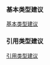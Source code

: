 ### 基本类型建议
[基本类型建议](https://github.com/ningbaoqi/Java/blob/master/README-jiben.md)
### 引用类型建议
[引用类型建议](https://github.com/ningbaoqi/Java/blob/master/README-jiben1.md)
